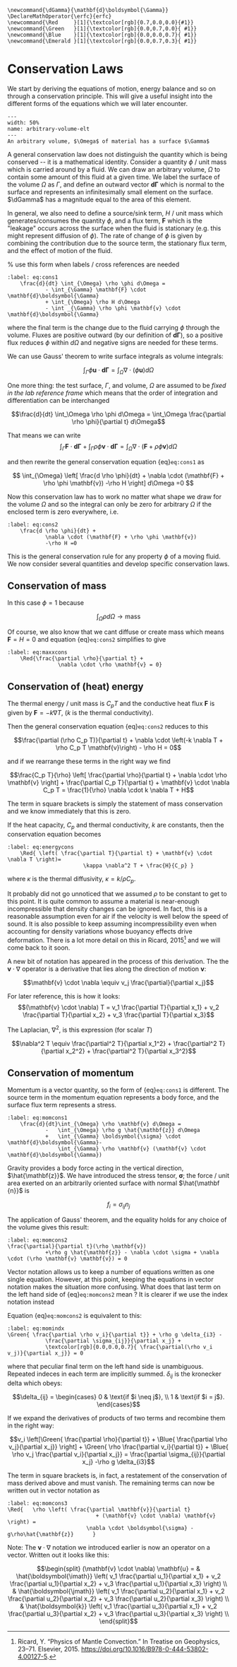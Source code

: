 
```{math}
\newcommand{\dGamma}{\mathbf{d}\boldsymbol{\Gamma}}
\DeclareMathOperator{\erfc}{erfc}
\newcommand{\Red     }[1]{\textcolor[rgb]{0.7,0.0,0.0}{#1}} 
\newcommand{\Green   }[1]{\textcolor[rgb]{0.0,0.7,0.0}{ #1}} 
\newcommand{\Blue    }[1]{\textcolor[rgb]{0.0,0.0,0.7}{ #1}} 
\newcommand{\Emerald }[1]{\textcolor[rgb]{0.0,0.7,0.3}{ #1}} 
```

# Conservation Laws

We start by deriving the equations of motion, energy balance and so on
through a conservation principle. This will give a useful insight into
the different forms of the equations which we will later encounter.


```{figure} Diagrams/vol_elt.jpg
---
width: 50% 
name: arbitrary-volume-elt
---
An arbitrary volume, $\Omega$ of material has a surface $\Gamma$
```

A general conservation law does not distinguish the quantity which is
being conserved -- it is a mathematical identity. Consider a quantity
$\phi$ / unit mass which is carried around by a fluid. We can draw an
arbitrary volume, $\Omega$ to contain some amount of this fluid at a
given time. We label the surface of the volume $\Omega$ as $\Gamma$, and
define an outward vector $\mathbf{d}\boldsymbol{\Gamma}$
which is normal to the surface and represents an infinitesimally small
element on the
surface. $\dGamma$ has a magnitude equal to the area of this element.

In general, we also need to define a source/sink term, $H$ / unit mass which
generates/consumes the quantity $\phi$, and a flux term, $\mathbf{F}$
which is the "leakage" occurs across the surface when the fluid is stationary (e.g. this
might represent diffusion of $\phi$). The rate of change of $\phi$ is
given by combining the contribution due to the source term, the
stationary flux term, and the effect of motion of the fluid.

% use this form when labels / cross references are needed
```{math}
:label: eq:cons1
    \frac{d}{dt} \int_{\Omega} \rho \phi d\Omega =
            - \int_{\Gamma} \mathbf{F} \cdot \mathbf{d}\boldsymbol{\Gamma}
            + \int_{\Omega} \rho H d\Omega
            - \int _{\Gamma} \rho \phi \mathbf{v} \cdot \mathbf{d}\boldsymbol{\Gamma}
```

where the final term is the change due to the fluid carrying $\phi$
through the volume. Fluxes are positive outward (by our definition of
$\mathbf{d}\boldsymbol{\Gamma}$), so a positive flux reduces $\phi$
within $d\Omega$ and negative signs are needed for these terms.

We can use Gauss' theorem to write surface integrals as volume integrals:

$$\int_{\Gamma} \phi \mathbf{u} \cdot \mathbf{d}\boldsymbol{\Gamma}= \int_{\Omega}  \nabla \cdot (\phi \mathbf{u}) d\Omega$$

One more thing: the test surface, $\Gamma$, and volume, $\Omega$ are assumed to be
*fixed in the lab reference frame* which means that the order of integration and
differentiation can be interchanged

$$\frac{d}{dt} \int_\Omega \rho \phi d\Omega =
                \int_\Omega \frac{\partial \rho \phi}{\partial t} d\Omega$$

That means we can write
$$
\int_{\Gamma} \mathbf{F} \cdot \mathbf{d}\boldsymbol{\Gamma}+ 
        \int _{\Gamma} \rho \phi \mathbf{v} \cdot \mathbf{d}\boldsymbol{\Gamma}=
        \int_{\Omega} \nabla \cdot (\mathbf{F} + 
        \rho \phi \mathbf{v}) d\Omega
$$

and then rewrite the general conservation equation
{eq}`eq:cons1` as 

$$
\int_{\Omega} \left[ \frac{d \rho \phi}{dt} + 
            \nabla \cdot (\mathbf{F} + \rho \phi \mathbf{v}) 
            -\rho H \right] d\Omega =0
$$

Now this conservation law has to work 
no matter what shape we draw for the volume $\Omega$ and so
the integral can only be zero for arbitrary $\Omega$ if the
enclosed term is zero everywhere, i.e. 

```{math}
:label: eq:cons2
    \frac{d \rho \phi}{dt} + 
            \nabla \cdot (\mathbf{F} + \rho \phi \mathbf{v}) 
            -\rho H =0
```

This is the general conservation rule for any property $\phi$ of a
moving fluid. We now consider several quantities and develop specific
conservation laws.

## Conservation of mass

In this case $\phi=1$ because

$$\int_\Omega \rho d\Omega \rightarrow \mbox{mass}$$

Of course, we also know that we cant diffuse or create mass which means $\mathbf{F} = H = 0$ and
equation {eq}`eq:cons2` simplifies to give

```{math}
:label: eq:maxxcons
    \Red{\frac{\partial \rho}{\partial t} + 
                \nabla \cdot \rho \mathbf{v} = 0}
```

## Conservation of (heat) energy

The thermal energy / unit mass is $C_p T$ and the conductive heat flux
$\mathbf{F}$ is given by $\mathbf{F} = -k \nabla T$, ($k$ is the
thermal conductivity). 

Then the general conservation equation {eq}`eq:cons2` reduces to this

$$\frac{\partial (\rho C_p T)}{\partial t} +
             \nabla \cdot \left(-k \nabla T + 
             \rho C_p T \mathbf{v}\right) - \rho H = 0$$

and if we rearrange these terms in the right way we find 

$$\frac{C_p T}{\rho} \left[ \frac{\partial \rho}{\partial t} + 
            \nabla \cdot \rho \mathbf{v} \right] + 
            \frac{\partial C_p T}{\partial t} + 
            \mathbf{v} \cdot \nabla C_p T = 
            \frac{1}{\rho} \nabla \cdot k \nabla T + H$$

The term in square brackets is simply the statement of mass
conservation and we know immediately that this is zero. 

If the heat capacity, $C_p$ and thermal conductivity, $k$ are constants,
then the conservation equation becomes

```{math}
:label: eq:energycons
    \Red{ \left( \frac{\partial T}{\partial t} + \mathbf{v} \cdot \nabla T \right)=
                        \kappa \nabla^2 T + \frac{H}{C_p} }
```
where $\kappa$ is the thermal diffusivity, $\kappa = k/\rho C_p$.

It probably did not go unnoticed that we assumed $\rho$ to be constant to get to 
this point. It is quite common to assume a material is near-enough incompressible 
that density changes can be ignored. In fact, this is a reasonable assumption even
for air if the velocity is well below the speed of sound. It is also possible
to keep assuming incompressibility even when accounting for density variations
whose buoyancy effects drive deformation. There is a lot more detail
on this in Ricard, 2015[^ricard-treatise] and we will come back to it soon.

[^ricard-treatise]: Ricard, Y. “Physics of Mantle Convection.” In Treatise on Geophysics, 23–71. Elsevier, 2015. https://doi.org/10.1016/B978-0-444-53802-4.00127-5.

<!-- This equation is only linear if the velocity field is specified in advance
and is independent of $T$ (which is not a very interesting case). -->

A new bit
of notation has appeared in the process of this derivation. The
the $\mathbf{v} \cdot \nabla$ operator is a derivative that lies 
along the direction of motion $\mathbf{v}$:

$$\mathbf{v} \cdot \nabla \equiv v_j \frac{\partial}{\partial x_j}$$

For later reference, this is how it looks:
$$(\mathbf{v} \cdot \nabla) T = v_1 \frac{\partial T}{\partial x_1} + 
                v_2 \frac{\partial T}{\partial x_2} + v_3 \frac{\partial T}{\partial x_3}$$

The Laplacian, $\nabla^2$, is this expression (for scalar $T$)

$$\nabla^2 T \equiv \frac{\partial^2 T}{\partial x_1^2} + \frac{\partial^2 T}{\partial x_2^2} + \frac{\partial^2 T}{\partial x_3^2}$$

Conservation of momentum
------------------------

Momentum is a vector quantity, so the form of
{eq}`eq:cons1` is different. The source term in the momentum equation represents
a body force, and the surface flux term represents a stress.

```{math}
:label: eq:momcons1
    \frac{d}{dt}\int_{\Omega} \rho \mathbf{v} d\Omega = 
            -   \int_{\Omega} \rho g \hat{\mathbf{z}} d\Omega  
            +   \int_{\Gamma} \boldsymbol{\sigma} \cdot \mathbf{d}\boldsymbol{\Gamma}-
                \int_{\Gamma} \rho \mathbf{v} (\mathbf{v} \cdot \mathbf{d}\boldsymbol{\Gamma})    
```
Gravity provides a body force acting in the vertical direction,
$\hat{\mathbf{z}}$. We have introduced the stress tensor,
$\boldsymbol{\sigma}$; the force / unit area exerted on an arbitrarily
oriented surface with normal $\hat{\mathbf {n}}$ is

$$f_i = \sigma_{ij} n_j$$

The application of Gauss' theorem, and the equality holds for any
choice of the volume gives this result:

```{math}
:label: eq:momcons2
\frac{\partial}{\partial t}(\rho \mathbf{v}) 
            +\rho g \hat{\mathbf{z}} - \nabla \cdot \sigma + \nabla \cdot (\rho \mathbf{v} \mathbf{v}) = 0
```

Vector notation allows us to keep a number of equations written as one
single equation. However, at this point, keeping the equations in vector
notation makes the situation more confusing. What does that last term on the 
left hand side of {eq}`eq:momcons2` mean ? It is clearer if we use the 
index notation instead

Equation {eq}`eq:momcons2` is equivalent to this:

```{math}
:label: eq:momindx
\Green{ \frac{\partial \rho v_i}{\partial t}} + \rho g \delta_{i3} - 
            \frac{\partial \sigma_{ij}}{\partial x_j} +
            \textcolor[rgb]{0.0,0.0,0.7}{ \frac{\partial(\rho v_i v_j)}{\partial x_j}} = 0
```

where that peculiar final term on the left hand side is unambiguous. Repeated indeces in
each term are implicitly summed. $\delta_{ij}$ is the kronecker
delta which obeys: 

$$\delta_{ij} = \begin{cases}
                0 & \text{if $i \neq j$}, \\
                1 & \text{if $i = j$}.
            \end{cases}$$

If we expand the derivatives of products of two terms
and recombine them in the right way:

$$v_i \left[\Green{ \frac{\partial \rho}{\partial t}} +
             \Blue{  \frac{\partial \rho v_j}{\partial x_j}} \right]
            + \Green{ \rho \frac{\partial v_i}{\partial t}} + \Blue{ \rho v_j \frac{\partial v_i}{\partial x_j}} =
            \frac{\partial \sigma_{ij}}{\partial x_j} -\rho g \delta_{i3}$$

The term in square brackets is, in fact, a restatement of the
conservation of mass derived above and must vanish. The remaining terms
can now be written out in vector notation as

```{math}
:label: eq:momcons3
\Red{   \rho \left( \frac{\partial \mathbf{v}}{\partial t}
                            + (\mathbf{v} \cdot \nabla) \mathbf{v} \right) =
                         \nabla \cdot \boldsymbol{\sigma} - g\rho\hat{\mathbf{z}}      }
```

Note: The $\mathbf{v} \cdot \nabla$ notation we introduced earlier is
now an operator on a vector.  Written out it looks like this: 

$$\begin{split}
                    (\mathbf{v} \cdot \nabla) \mathbf{u} = 
                        & \hat{\boldsymbol{\imath}} \left( v_1 \frac{\partial u_1}{\partial x_1} + 
                        v_2 \frac{\partial u_1}{\partial x_2} + v_3 \frac{\partial u_1}{\partial x_3} \right) \\
                            & \hat{\boldsymbol{\jmath}} \left( v_1 \frac{\partial u_2}{\partial x_1} + 
                        v_2 \frac{\partial u_2}{\partial x_2} + v_3 \frac{\partial u_2}{\partial x_3} \right) \\
                            & \hat{\boldsymbol{k}} \left( v_1 \frac{\partial u_3}{\partial x_1} + 
                        v_2 \frac{\partial u_3}{\partial x_2} + v_3 \frac{\partial u_3}{\partial x_3} \right) \\                
                \end{split}$$

